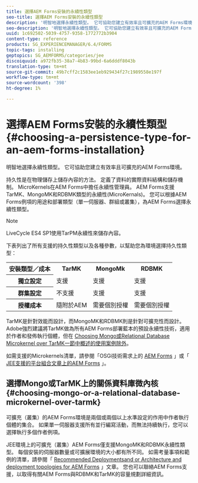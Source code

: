 ```yaml
---
title: 選擇AEM Forms安裝的永續性類型
seo-title: 選擇AEM Forms安裝的永續性類型
description: '明智地選擇永續性類型。 它可協助您建立有效率且可擴充的AEM Forms環境。 '
seo-description: '明智地選擇永續性類型。 它可協助您建立有效率且可擴充的AEM Forms環境。 '
uuid: 1c692502-5039-4757-9358-1772772b3904
content-type: reference
products: SG_EXPERIENCEMANAGER/6.4/FORMS
topic-tags: installing
geptopics: SG_AEMFORMS/categories/jee
discoiquuid: a972fb35-38a7-4b83-99bd-6a6dddf8043b
translation-type: tm+mt
source-git-commit: 49b7cff2c1583ee1eb929434f27c1989558e197f
workflow-type: tm+mt
source-wordcount: '398'
ht-degree: 1%

---
```



# 選擇AEM Forms安裝的永續性類型 {#choosing-a-persistence-type-for-an-aem-forms-installation}

明智地選擇永續性類型。 它可協助您建立有效率且可擴充的AEM Forms環境。

持久性是在物理儲存上儲存內容的方法。 定義了資料的實際資料結構和儲存機制。 MicroKernels在AEM Forms中擔任永續性管理員。 AEM Forms支援TarMK、MongoMK和RDBMK類型的永續性(MicroKernals)。 您可以根據AEM Forms例項的用途和部署類型（單一伺服器、群組或叢集），為AEM Forms選擇永續性類型。

>[!NOTE]
>
>LiveCycle ES4 SP1使用TarPM永續性來儲存內容。

下表列出了所有支援的持久性類型以及各種參數，以幫助您為環境選擇持久性類型：

<table> 
 <tbody>
  <tr>
   <th><strong>安裝類型／成本</strong></th> 
   <th><strong>TarMK</strong></th> 
   <th><strong>MongoMk</strong></th> 
   <th><strong>RDBMK</strong></th> 
  </tr>
  <tr>
   <th><strong>獨立設定</strong></th> 
   <td>支援<br /> </td> 
   <td>支援</td> 
   <td>支援</td> 
  </tr>
  <tr>
   <th><strong>群集設定</strong></th> 
   <td>不支援</td> 
   <td>支援</td> 
   <td>支援</td> 
  </tr>
  <tr>
   <th><strong>授權成本</strong></th> 
   <td>隨附於AEM </td> 
   <td>需要個別授權</td> 
   <td>需要個別授權</td> 
  </tr>
 </tbody>
</table>

TarMK是針對效能而設計，而MongoMK和RDBMK則是針對可擴充性而設計。 Adobe強烈建議將TarMK做為所有AEM Forms部署藍本的預設永續性技術，適用於作者和發佈執行個體，但在 [Choosing Mongo或Relational Database Microkernel over TarMK一節中概述的使用案例除外](#p-choosing-mongo-or-a-relational-database-microkernel-over-tarmk-p)。

如需支援的Microkernels清單，請參閱「OSGi技術需求上的 [AEM Forms](/help/sites-deploying/technical-requirements.md) 」或「 [JEE支援的平台組合文章上的AEM Forms](/help/forms/using/aem-forms-jee-supported-platforms.md) 」。

## 選擇Mongo或TarMK上的關係資料庫微內核 {#choosing-mongo-or-a-relational-database-microkernel-over-tarmk}

可擴充（叢集）的AEM Forms環境是兩個或兩個以上水準設定的作用中作者執行個體的集合。 如果單一伺服器支援所有並行編寫活動，而無法持續執行，您可以選擇執行多個作者例項。

JEE環境上的可擴充（叢集）AEM Forms僅支援MongoMK和RDBMK永續性類型。 每個安裝的伺服器數量或可擴展環境的大小都有所不同。 如需考量事項和範例的清單，請參閱「 [Recommended Deployments](/help/sites-deploying/recommended-deploys.md)[and or Architecture and deployment topologies for AEM Forms](/help/forms/using/aem-forms-architecture-deployment.md) 」文章。 您也可以聯絡AEM Forms支援，以取得有關AEM Forms與RDBMK和TarMK的容量規劃詳細資訊。
